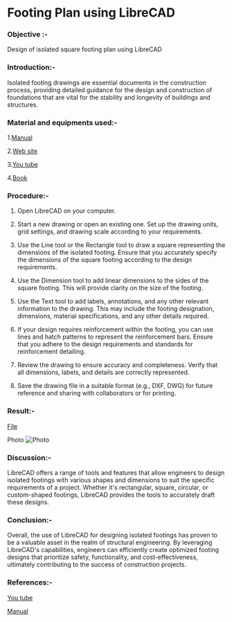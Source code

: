 # Footing Plan using LibreCAD
### Objective :- 
Design of isolated square footing plan using LibreCAD
### Introduction:-
Isolated footing drawings are essential documents in the construction process, providing detailed guidance for the design and construction of foundations that are vital for the stability and longevity of buildings and structures.
### Material and equipments used:-
1.[Manual](https://docs.librecad.org/en/latest/)

2.[Web site](https://wiki.librecad.org/index.php/User_Interface)

3.[You tube](https://www.youtube.com/watch?v=COglpXQdnys)

4.[Book]()
### Procedure:-
1. Open LibreCAD on your computer.

2. Start a new drawing or open an existing one. Set up the drawing units, grid settings, and drawing scale according to your requirements.

3. Use the Line tool or the Rectangle tool to draw a square representing the dimensions of the isolated footing. Ensure that you accurately specify the dimensions of the square footing according to the design requirements.

4. Use the Dimension tool to add linear dimensions to the sides of the square footing. This will provide clarity on the size of the footing.

5. Use the Text tool to add labels, annotations, and any other relevant information to the drawing. This may include the footing designation, dimensions, material specifications, and any other details required.

6. If your design requires reinforcement within the footing, you can use lines and hatch patterns to represent the reinforcement bars. Ensure that you adhere to the design requirements and standards for reinforcement detailing.

7. Review the drawing to ensure accuracy and completeness. Verify that all dimensions, labels, and details are correctly represented.

8.  Save the drawing file in a suitable format (e.g., DXF, DWG) for future reference and sharing with collaborators or for printing.
 
### Result:-
[File]()

Photo
![Photo]()
 
### Discussion:-
LibreCAD offers a range of tools and features that allow engineers to design isolated footings with various shapes and dimensions to suit the specific requirements of a project. Whether it's rectangular, square, circular, or custom-shaped footings, LibreCAD provides the tools to accurately draft these designs.

### Conclusion:-
Overall, the use of LibreCAD for designing isolated footings has proven to be a valuable asset in the realm of structural engineering. By leveraging LibreCAD's capabilities, engineers can efficiently create optimized footing designs that prioritize safety, functionality, and cost-effectiveness, ultimately contributing to the success of construction projects. 

### References:-
[You tube](https://www.youtube.com/watch?v=COglpXQdnys)

[Manual](https://docs.librecad.org/en/latest/)
